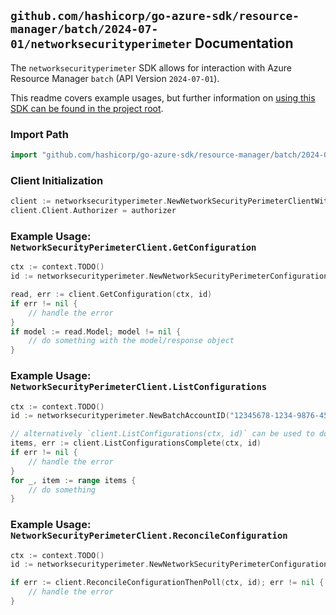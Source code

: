 
## `github.com/hashicorp/go-azure-sdk/resource-manager/batch/2024-07-01/networksecurityperimeter` Documentation

The `networksecurityperimeter` SDK allows for interaction with Azure Resource Manager `batch` (API Version `2024-07-01`).

This readme covers example usages, but further information on [using this SDK can be found in the project root](https://github.com/hashicorp/go-azure-sdk/tree/main/docs).

### Import Path

```go
import "github.com/hashicorp/go-azure-sdk/resource-manager/batch/2024-07-01/networksecurityperimeter"
```


### Client Initialization

```go
client := networksecurityperimeter.NewNetworkSecurityPerimeterClientWithBaseURI("https://management.azure.com")
client.Client.Authorizer = authorizer
```


### Example Usage: `NetworkSecurityPerimeterClient.GetConfiguration`

```go
ctx := context.TODO()
id := networksecurityperimeter.NewNetworkSecurityPerimeterConfigurationID("12345678-1234-9876-4563-123456789012", "example-resource-group", "accountName", "networkSecurityPerimeterConfigurationName")

read, err := client.GetConfiguration(ctx, id)
if err != nil {
	// handle the error
}
if model := read.Model; model != nil {
	// do something with the model/response object
}
```


### Example Usage: `NetworkSecurityPerimeterClient.ListConfigurations`

```go
ctx := context.TODO()
id := networksecurityperimeter.NewBatchAccountID("12345678-1234-9876-4563-123456789012", "example-resource-group", "accountName")

// alternatively `client.ListConfigurations(ctx, id)` can be used to do batched pagination
items, err := client.ListConfigurationsComplete(ctx, id)
if err != nil {
	// handle the error
}
for _, item := range items {
	// do something
}
```


### Example Usage: `NetworkSecurityPerimeterClient.ReconcileConfiguration`

```go
ctx := context.TODO()
id := networksecurityperimeter.NewNetworkSecurityPerimeterConfigurationID("12345678-1234-9876-4563-123456789012", "example-resource-group", "accountName", "networkSecurityPerimeterConfigurationName")

if err := client.ReconcileConfigurationThenPoll(ctx, id); err != nil {
	// handle the error
}
```
